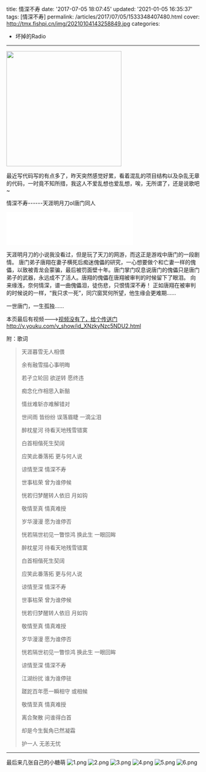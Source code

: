 title: 情深不寿
date: '2017-07-05 18:07:45'
updated: '2021-01-05 16:35:37'
tags: [情深不寿]
permalink: /articles/2017/07/05/1533348407480.html
cover: http://tmx.fishpi.cn/img/20210104143258849.jpg
categories: 
- 坏掉的Radio
---
<img src="http://tmx.fishpi.cn/img/20210104143258849.jpg" width="300" />

最近写代码写的有点多了，昨天突然感觉好累，看着混乱的项目结构以及杂乱无章的代码，一时竟不知所措，我这人不爱乱想也爱乱想，唉，无所谓了，还是说歌吧~

情深不寿------天涯明月刀ol唐门同人

<!--more-->

<iframe frameborder="no" border="0" marginwidth="0" marginheight="0" width=330 height=86 src="//music.163.com/outchain/player?type=2&id=31234565&auto=1&height=66"></iframe>

天涯明月刀的小说我没看过，但是玩了天刀的网游，而这正是游戏中唐门的一段剧情。
唐门弟子唐翔在妻子横死后痴迷傀儡的研究，一心想要做个和亡妻一样的傀儡，以致被青龙会蒙骗，最后被罚面壁十年。唐门掌门叹息说唐门的傀儡只是唐门弟子的武器，永远成不了活人。唐翔的傀儡在唐翔被审判的时候留下了眼泪。
向来缘浅，奈何情深，谱一曲傀儡泪，徒伤悲，只恨情深不寿！
正如唐翔在被审判的时候说的一样，“我只求一死”，同穴窗冥何所望，他生缘会更难期……

一世唐门，一生孤独……

本页最后有视频--->[视频没有了，给个传送门][2]http://v.youku.com/v_show/id_XNzkyNzc5NDU2.html

附：歌词

> 天涯暮雪无人相偎
> 
> 余有融雪描心事明晦
> 
> 若孑立轮回 欲逆转 愿终违
> 
> 痴念化作相思入新醅
> 
> 情丝难斩亦难解错对
> 
> 世间雨 皆纷纷 误落眉睫 一滴尘泪
> 
> 醉枕星河 待看天地残雪错寞
> 
> 白首相偕死生契阔
> 
> 应笑此番落拓 更与何人说
> 
> 谅情至深 情深不寿
> 
> 世事枯荣 曾为谁停候
> 
> 恍若归梦醒转人依旧 月如钩
> 
> 敬情至真 情真难授
> 
> 岁华漫漫 愿为谁停否
> 
> 恍若隔世初见一瞥惊鸿 换此生 一眼回眸
> 
> 醉枕星河 待看天地残雪错寞
> 
> 白首相偕死生契阔
> 
> 应笑此番落拓 更与何人说
> 
> 谅情至深 情深不寿
> 
> 世事枯荣 曾为谁停候
> 
> 恍若归梦醒转人依旧 月如钩
> 
> 敬情至真 情真难授
> 
> 岁华漫漫 愿为谁停否
> 
> 恍若隔世初见一瞥惊鸿 换此生 一眼回眸
> 
> 谅情至深 情深不寿
> 
> 江湖纷扰 谁为谁停驻
> 
> 蹉跎百年愿一瞬相守 或相候
> 
> 敬情至真 情真难授
> 
> 离合聚散 问谁得白首
> 
> 却是今生鬓角已然凝霜
> 
> 护一人 无恙无忧

---

最后来几张自己的小糖萌
![1.png](http://tmx.fishpi.cn/img/20210104110721942.png)
![2.png](http://tmx.fishpi.cn/img/20210104110822583.png)
![3.png](http://tmx.fishpi.cn/img/20210104110923724.png)
![4.png](http://tmx.fishpi.cn/img/20210104111024708.png)
![5.png](http://tmx.fishpi.cn/img/20210104111126255.png)
![6.png](http://tmx.fishpi.cn/img/20210104111226989.png)

[2]: http://v.youku.com/v_show/id_XNzkyNzc5NDU2.html

